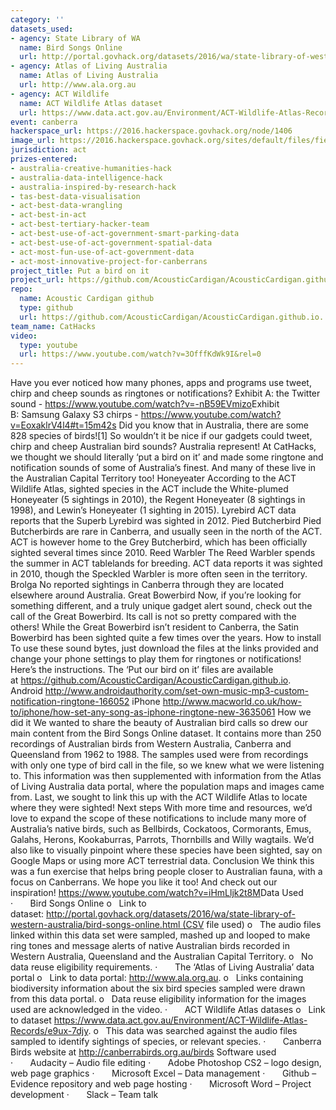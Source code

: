 ```yaml
---
category: ''
datasets_used:
- agency: State Library of WA
  name: Bird Songs Online
  url: http://portal.govhack.org/datasets/2016/wa/state-library-of-western-australia/bird-songs-online.html
- agency: Atlas of Living Australia
  name: Atlas of Living Australia
  url: http://www.ala.org.au
- agency: ACT Wildlife
  name: ACT Wildlife Atlas dataset
  url: https://www.data.act.gov.au/Environment/ACT-Wildlife-Atlas-Records/e9ux-7djy
event: canberra
hackerspace_url: https://2016.hackerspace.govhack.org/node/1406
image_url: https://2016.hackerspace.govhack.org/sites/default/files/field/image/final%20logo.png
jurisdiction: act
prizes-entered:
- australia-creative-humanities-hack
- australia-data-intelligence-hack
- australia-inspired-by-research-hack
- tas-best-data-visualisation
- act-best-data-wrangling
- act-best-in-act
- act-best-tertiary-hacker-team
- act-best-use-of-act-government-smart-parking-data
- act-best-use-of-act-government-spatial-data
- act-most-fun-use-of-act-government-data
- act-most-innovative-project-for-canberrans
project_title: Put a bird on it
project_url: https://github.com/AcousticCardigan/AcousticCardigan.github.io.
repo:
  name: Acoustic Cardigan github
  type: github
  url: https://github.com/AcousticCardigan/AcousticCardigan.github.io.
team_name: CatHacks
video:
  type: youtube
  url: https://www.youtube.com/watch?v=3OfffKdWk9I&rel=0
---
```


Have you ever noticed how many phones, apps and programs use tweet, chirp and cheep sounds as ringtones or notifications?
Exhibit A: the Twitter sound - https://www.youtube.com/watch?v=-nB59EVmizo​​​​​​​
Exhibit B: Samsung Galaxy S3 chirps - https://www.youtube.com/watch?v=EoxaklrV4l4#t=15m42s
Did you know that in Australia, there are some 828 species of birds![1] So wouldn’t it be nice if our gadgets could tweet, chirp and cheep Australian bird sounds? Australia represent! At CatHacks, we thought we should literally ‘put a bird on it’ and made some ringtone and notification sounds of some of Australia’s finest. And many of these live in the Australian Capital Territory too!
Honeyeater
According to the ACT Wildlife Atlas, sighted species in the ACT include the White-plumed Honeyeater (5 sightings in 2010), the Regent Honeyeater (8 sightings in 1998), and Lewin’s Honeyeater (1 sighting in 2015).
Lyrebird
ACT data reports that the Superb Lyrebird was sighted in 2012.
Pied Butcherbird
Pied Butcherbirds are rare in Canberra, and usually seen in the north of the ACT. ACT is however home to the Grey Butcherbird, which has been officially sighted several times since 2010.
Reed Warbler
The Reed Warbler spends the summer in ACT tablelands for breeding. ACT data reports it was sighted in 2010, though the Speckled Warbler is more often seen in the territory.
Brolga
No reported sightings in Canberra through they are located elsewhere around Australia.
Great Bowerbird
Now, if you’re looking for something different, and a truly unique gadget alert sound, check out the call of the Great Bowerbird. Its call is not so pretty compared with the others! While the Great Bowerbird isn’t resident to Canberra, the Satin Bowerbird has been sighted quite a few times over the years.
How to install​​​​​​​
To use these sound bytes, just download the files at the links provided and change your phone settings to play them for ringtones or notifications! Here’s the instructions.
The ‘Put our bird on it’ files are available at https://github.com/AcousticCardigan/AcousticCardigan.github.io.
Android
http://www.androidauthority.com/set-own-music-mp3-custom-notification-ringtone-166052
iPhone
http://www.macworld.co.uk/how-to/iphone/how-set-any-song-as-iphone-ringtone-new-3635061
How we did it
We wanted to share the beauty of Australian bird calls so drew our main content from the Bird Songs Online dataset. It contains more than 250 recordings of Australian birds from Western Australia, Canberra and Queensland from 1962 to 1988.
The samples used were from recordings with only one type of bird call in the file, so we knew what we were listening to.
This information was then supplemented with information from the Atlas of Living Australia data portal, where the population maps and images came from. Last, we sought to link this up with the ACT Wildlife Atlas to locate where they were sighted!
Next steps
With more time and resources, we’d love to expand the scope of these notifications to include many more of Australia’s native birds, such as Bellbirds, Cockatoos, Cormorants, Emus, Galahs, Herons, Kookaburras, Parrots, Thornbills and Willy wagtails.
We’d also like to visually pinpoint where these species have been sighted, say on Google Maps or using more ACT terrestrial data.
Conclusion
We think this was a fun exercise that helps bring people closer to Australian fauna, with a focus on Canberrans. We hope you like it too!
And check out our inspiration! https://www.youtube.com/watch?v=iHmLljk2t8M​​​​​​​
Data Used
·       Bird Songs Online
o   Link to dataset: http://portal.govhack.org/datasets/2016/wa/state-library-of-western-australia/bird-songs-online.html (CSV file used)
o   The audio files linked within this data set were sampled, mashed up and looped to make ring tones and message alerts of native Australian birds recorded in Western Australia, Queensland and the Australian Capital Territory.
o   No data reuse eligibility requirements.
·       The ‘Atlas of Living Australia’ data portal
o   Link to data portal: http://www.ala.org.au.
o   Links containing biodiversity information about the six bird species sampled were drawn from this data portal.
o   Data reuse eligibility information for the images used are acknowledged in the video.
·       ACT Wildlife Atlas datases
o   Link to dataset https://www.data.act.gov.au/Environment/ACT-Wildlife-Atlas-Records/e9ux-7djy.
o   This data was searched against the audio files sampled to identify sightings of species, or relevant species.
·       Canberra Birds website at http://canberrabirds.org.au/birds
Software used
·       Audacity – Audio file editing
·       Adobe Photoshop CS2 – logo design, web page graphics
·       Microsoft Excel – Data management
·       Github – Evidence repository and web page hosting
·       Microsoft Word – Project development
·       Slack – Team talk